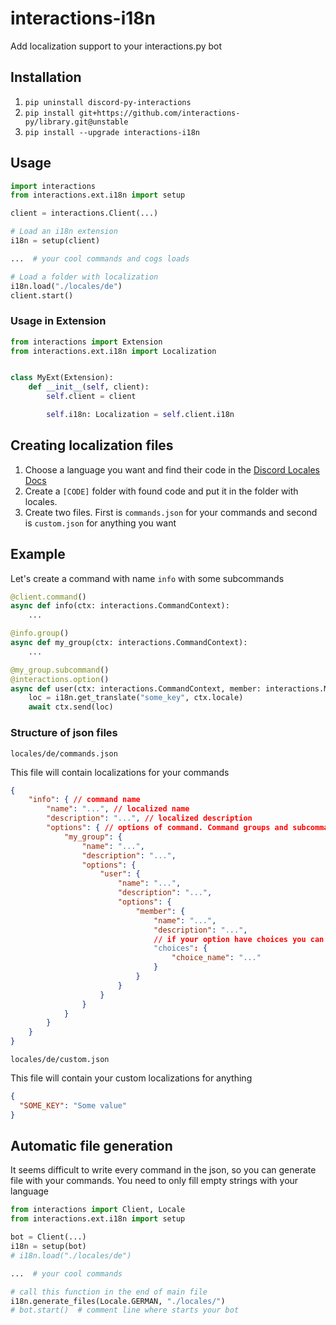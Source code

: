# interactions-i18n
Add localization support to your interactions.py bot

## Installation

1. `pip uninstall discord-py-interactions`
2. `pip install git+https://github.com/interactions-py/library.git@unstable`
3. `pip install --upgrade interactions-i18n`


## Usage

```py
import interactions
from interactions.ext.i18n import setup

client = interactions.Client(...)

# Load an i18n extension
i18n = setup(client)

...  # your cool commands and cogs loads

# Load a folder with localization
i18n.load("./locales/de")
client.start()
```

### Usage in Extension

```py
from interactions import Extension
from interactions.ext.i18n import Localization


class MyExt(Extension):
    def __init__(self, client):
        self.client = client

        self.i18n: Localization = self.client.i18n
```

## Creating localization files

1. Choose a language you want and find their code in the [Discord Locales Docs](https://discord.com/developers/docs/reference#locales)
2. Create a `[CODE]` folder with found code and put it in the folder with locales.
3. Create two files. First is `commands.json` for your commands and second is `custom.json` for anything you want

## Example

Let's create a command with name `info` with some subcommands

```py
@client.command()
async def info(ctx: interactions.CommandContext):
    ...

@info.group()
async def my_group(ctx: interactions.CommandContext):
    ...

@my_group.subcommand()
@interactions.option()
async def user(ctx: interactions.CommandContext, member: interactions.Member):
    loc = i18n.get_translate("some_key", ctx.locale)
    await ctx.send(loc)
```

### Structure of json files

`locales/de/commands.json`

This file will contain localizations for your commands

```json
{
    "info": { // command name
        "name": "...", // localized name
        "description": "...", // localized description
        "options": { // options of command. Command groups and subcommands are options btw
            "my_group": {
                "name": "...",
                "description": "...",
                "options": {
                    "user": {
                        "name": "...",
                        "description": "...",
                        "options": {
                            "member": {
                                "name": "...",
                                "description": "...",
                                // if your option have choices you can do:
                                "choices": {
                                    "choice_name": "..."
                                }
                            }
                        }
                    }
                }
            }
        }
    }
}
```

`locales/de/custom.json`

This file will contain your custom localizations for anything

```json
{
  "SOME_KEY": "Some value"
}
```

## Automatic file generation

It seems difficult to write every command in the json, so you can generate file with your commands.
You need to only fill empty strings with your language

```python
from interactions import Client, Locale
from interactions.ext.i18n import setup

bot = Client(...)
i18n = setup(bot)
# i18n.load("./locales/de")

...  # your cool commands

# call this function in the end of main file
i18n.generate_files(Locale.GERMAN, "./locales/")
# bot.start()  # comment line where starts your bot

```

